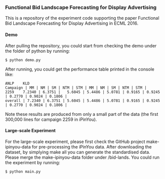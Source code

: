 ### Functional Bid Landscape Forecasting for Display Advertising

This is a repository of the experiment code supporting the paper Functional Bid Landscape Forecasting for Display Advertising in ECML 2016.

#### Demo
After pulling the repository, you could start from checking the demo under the folder of python by running:

```
$ python demo.py
```

After running, you could get the performance table printed in the console like:

```
ANLP    KLD
Campaign | MM | NM | SM | NTM | STM | MM | NM | SM | NTM | STM |
2259    7.2340 | 6.3751 |	5.6045 | 5.4486 | 5.0781 | 0.9165 | 0.9245 | 0.2770 | 0.9024 | 0.1806 |
overall | 7.2340 | 6.3751 | 5.6045 | 5.4486 | 5.0781 | 0.9165 | 0.9245 | 0.2770 | 0.9024 | 0.1806 |
```

Note these results are produced from only a small part of the data (the first 300,000 lines for campaign 2259 in iPinYou).

#### Large-scale Experiment
For the large-scale experiment, please first check the GitHub project make-ipinyou-data for pre-processing the iPinYou data. After downloading the dataset, by simplying make all you can generate the standardised data. Please merge the make-ipinyou-data folder under /bid-lands.  You could run the experiment by running:

```
$ python main.py
```
